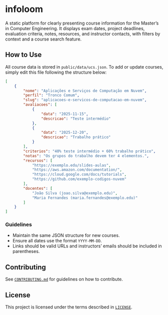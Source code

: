 # infoloom

A static platform for clearly presenting course information for the Master’s in Computer Engineering. It displays exam dates, project deadlines, evaluation criteria, notes, resources, and instructor contacts, with filters by context and a course search feature.

## How to Use

All course data is stored in `public/data/ucs.json`. To add or update courses, simply edit this file following the structure below:

```json
[
    {
        "nome": "Aplicações e Serviços de Computação em Nuvem",
        "perfil": "Tronco Comum",
        "slug": "aplicacoes-e-servicos-de-computacao-em-nuvem",
        "avaliacoes": [
            {
                "data": "2025-11-15",
                "descricao": "Teste intermédio"
            },
            {
                "data": "2025-12-20",
                "descricao": "Trabalho prático"
            }
        ],
        "criterios": "40% teste intermédio + 60% trabalho prático",
        "notas": "Os grupos do trabalho devem ter 4 elementos.",
        "recursos": [
            "https://exemplo.edu/slides-aulas",
            "https://aws.amazon.com/documentation/",
            "https://cloud.google.com/docs/tutorials",
            "https://github.com/exemplo-codigos-nuvem"
        ],
        "docentes": [
            "João Silva (joao.silva@exemplo.edu)",
            "Maria Fernandes (maria.fernandes@exemplo.edu)"
        ]
    }
]
```

### Guidelines

- Maintain the same JSON structure for new courses.
- Ensure all dates use the format `YYYY-MM-DD`.
- Links should be valid URLs and instructors’ emails should be included in parentheses.

## Contributing

See [`CONTRIBUTING.md`](CONTRIBUTING.md) for guidelines on how to contribute.

## License

This project is licensed under the terms described in [`LICENSE`](LICENSE).
